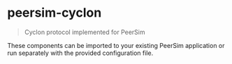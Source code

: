 peersim-cyclon
===============

> Cyclon protocol implemented for PeerSim

These components can be imported to your existing PeerSim application or run separately with the provided configuration file.
